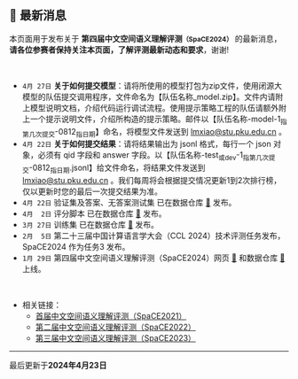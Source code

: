 
<br/>

## 📮 最新消息

<p class="text-center">本页面用于发布关于 <strong>第四届中文空间语义理解评测<small>（SpaCE2024）</small></strong> 的最新消息，<br/><span style="color:var(--notice-red)"><strong>请各位参赛者保持关注本页面，了解评测最新动态和要求</strong></span>，谢谢!</p>

<br/>

- `4月 27日` **关于如何提交模型**：请将所使用的模型打包为zip文件，使用闭源大模型的队伍提交调用程序，文件命名为【队伍名称_model.zip】。文件内请附上模型说明文档，介绍代码运行调试流程。使用提示策略工程的队伍请额外附上一个提示说明文件，介绍所构造的提示策略。邮件以【<span style="color:var(--notice-red)">队伍名称-model-1<sub>指第几次提交</sub>-0812<sub>指日期</sub></span>】命名，将模型文件发送到 lmxiao@stu.pku.edu.cn 。
- `4月 22日` **关于如何提交结果**：请将结果输出为 jsonl 格式，每行一个 json 对象，必须有 qid 字段和 answer 字段。以【<span style="color:var(--notice-red)">队伍名称-test<sub>或dev</sub>-1<sub>指第几次提交</sub>-0812<sub>指日期</sub>.jsonl</span>】给文件命名，将结果文件发送到 lmxiao@stu.pku.edu.cn 。我们每周将会根据提交情况更新1到2次排行榜，仅以更新时您的最后一次提交结果为准。
- `4月 22日` 验证集及答案、无答案测试集 已在数据仓库 <a href="https://github.com/2030NLP/SpaCE2024/tree/main/data" target="_blank">🔗</a> 发布。
- `4月  2日` 评分脚本 已在数据仓库 <a href="https://github.com/2030NLP/SpaCE2024/tree/main/eval" target="_blank">🔗</a> 发布。
- `3月 27日` 训练集 已在数据仓库 <a href="https://github.com/2030NLP/SpaCE2024/tree/main/data" target="_blank">🔗</a> 发布。
- `2月  5日` 第二十三届中国计算语言学大会（CCL 2024）技术评测任务发布，SpaCE2024 作为任务3 发布。
- `1月 29日` 第四届中文空间语义理解评测（SpaCE2024）网页 <a href="https://2030nlp.github.io/SpaCE2024" target="_blank">🔗</a> 和数据仓库 <a href="https://github.com/2030NLP/SpaCE2024" target="_blank">🔗</a> 上线。

<br/>

- 相关链接：
  - <a href="http://ccl.pku.edu.cn:8084/SpaCE2021/" target="_blank">首届中文空间语义理解评测（SpaCE2021）</a >
  - <a href="https://2030nlp.github.io/SpaCE2022/" target="_blank">第二届中文空间语义理解评测（SpaCE2022）</a >
  - <a href="https://2030nlp.github.io/SpaCE2023/" target="_blank">第三届中文空间语义理解评测（SpaCE2023）</a >
    <!-- - [基于前提的跨模态推理评测 PMR 2022](https://2030nlp.github.io/PMR/evaluation.html) -->
    <!-- - [第二届中文抽象语义表示解析评测 CAMRP 2022](https://github.com/GoThereGit/Chinese-AMR) -->
    <!-- - [中文语法纠错评测 CLTC 2022](https://github.com/blcuicall/CCL2022-CGEC) -->

<hr/>
<p class="text-center">最后更新于<strong>2024年4月23日</strong></p>
